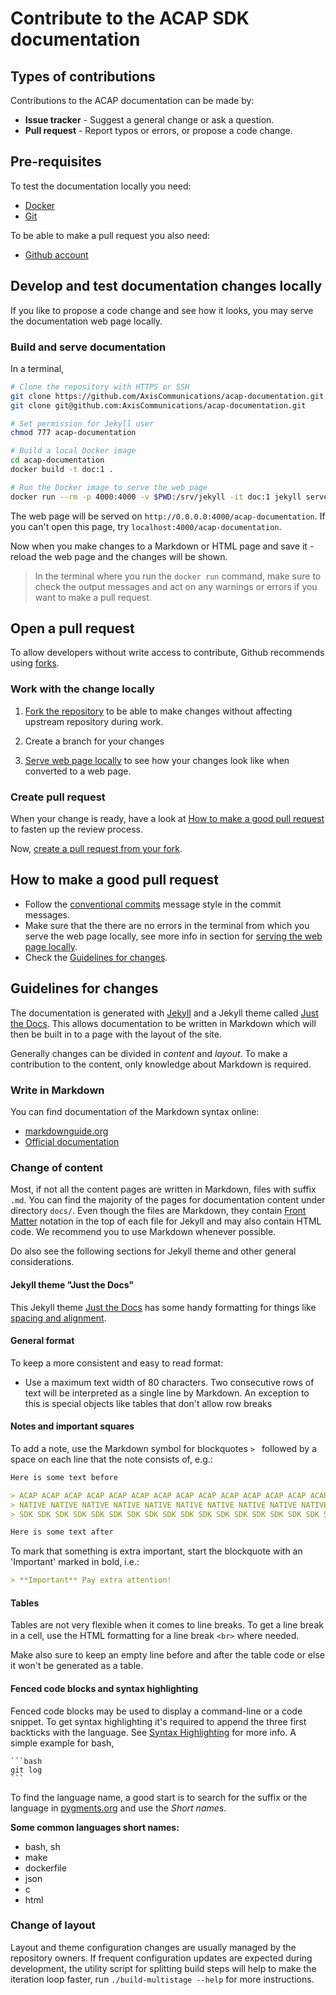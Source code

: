 # Contribute to the ACAP SDK documentation

## Types of contributions
Contributions to the ACAP documentation can be made by:
* **Issue tracker** - Suggest a general change or ask a question.
* **Pull request** - Report typos or errors, or propose a code change.

## Pre-requisites
To test the documentation locally you need:
- [Docker](https://docs.docker.com/get-docker/)
- [Git](https://git-scm.com/downloads)

To be able to make a pull request you also need:
- [Github account](https://github.com)

## Develop and test documentation changes locally
If you like to propose a code change and see how it looks, you may serve the
documentation web page locally.

### Build and serve documentation
In a terminal,
```bash
# Clone the repository with HTTPS or SSH
git clone https://github.com/AxisCommunications/acap-documentation.git
git clone git@github.com:AxisCommunications/acap-documentation.git

# Set permission for Jekyll user
chmod 777 acap-documentation

# Build a local Docker image
cd acap-documentation
docker build -t doc:1 .

# Run the Docker image to serve the web page
docker run --rm -p 4000:4000 -v $PWD:/srv/jekyll -it doc:1 jekyll serve
```
The web page will be served on `http://0.0.0.0:4000/acap-documentation`. If you
can't open this page, try `localhost:4000/acap-documentation`.

Now when you make changes to a Markdown or HTML page and save it - reload the
web page and the changes will be shown.

> In the terminal where you run the `docker run` command, make sure to check
> the output messages and act on any warnings or errors if you want to make a
> pull request.

## Open a pull request
To allow developers without write access to contribute, Github recommends
using [forks][aboutforks].

### Work with the change locally
1. [Fork the repository][forkrepo] to be able to make changes without affecting
upstream repository during work.

2. Create a branch for your changes

3. [Serve web page locally](develop-and-test-documentation-changes-locally) to
see how your changes look like when converted to a web page.

### Create pull request
When your change is ready, have a look at [How to make a good pull
request](#how-to-make-a-good-pull-request) to fasten up the review process.

Now, [create a pull request from your fork][pr-from-fork].


## How to make a good pull request
- Follow the [conventional commits](https://www.conventionalcommits.org)
  message style in the commit messages.
- Make sure that the there are no errors in the terminal from which you serve
  the web page locally, see more info in section for
  [serving the web page locally](develop-and-test-documentation-changes-locally).
- Check the [Guidelines for changes](guidelines-for-changes).


## Guidelines for changes
The documentation is generated with [Jekyll](https://jekyllrb.com) and a Jekyll
theme called [Just the Docs](https://pmarsceill.github.io/just-the-docs/). This
allows documentation to be written in Markdown which will then be built in to a
page with the layout of the site.

Generally changes can be divided in *content* and *layout*. To make a
contribution to the content, only knowledge about Markdown is required.

### Write in Markdown
You can find documentation of the Markdown syntax online:
* [markdownguide.org](https://www.markdownguide.org/)
* [Official documentation](https://daringfireball.net/projects/markdown/)

### Change of content
Most, if not all the content pages are written in Markdown, files with suffix
`.md`. You can find the majority of the pages for documentation content under
directory `docs/`. Even though the files are Markdown, they contain
[Front Matter](https://jekyllrb.com/docs/front-matter)
notation in the top of each file for Jekyll and may also contain HTML code. We
recommend you to use Markdown whenever possible.

Do also see the following sections for Jekyll theme and other general
considerations.

#### Jekyll theme "Just the Docs"
This Jekyll theme [Just the Docs](https://pmarsceill.github.io/just-the-docs/)
has some handy formatting for things like [spacing and
alignment](https://pmarsceill.github.io/just-the-docs/docs/utilities/layout/).

#### General format
To keep a more consistent and easy to read format:
* Use a maximum text width of 80 characters. Two consecutive rows of text will
  be interpreted as a single line by Markdown. An exception to this is special
  objects like tables that don't allow row breaks

#### Notes and important squares
To add a note, use the Markdown symbol for blockquotes `> ` followed by a space
on each line that the note consists of, e.g.:
```markdown
Here is some text before

> ACAP ACAP ACAP ACAP ACAP ACAP ACAP ACAP ACAP ACAP ACAP ACAP ACAP ACAP ACAP
> NATIVE NATIVE NATIVE NATIVE NATIVE NATIVE NATIVE NATIVE NATIVE NATIVE NATIVE
> SDK SDK SDK SDK SDK SDK SDK SDK SDK SDK SDK SDK SDK SDK SDK SDK SDK SDK SDK

Here is some text after
```

To mark that something is extra important, start the blockquote with an
'Important' marked in bold, i.e.:
```markdown
> **Important** Pay extra attention!
```

#### Tables
Tables are not very flexible when it comes to line breaks. To get a line break
in a cell, use the HTML formatting for a line break `<br>` where needed.

Make also sure to keep an empty line before and after the table code or else it
won't be generated as a table.

#### Fenced code blocks and syntax highlighting
Fenced code blocks may be used to display a command-line or a code snippet. To
get syntax highlighting it's required to append the three first backticks with
the language. See [Syntax
Highlighting](https://www.markdownguide.org/extended-syntax/#syntax-highlighting)
for more info. A simple example for bash,
~~~~
```bash
git log
```
~~~~

To find the language name, a good start is to search for the suffix or the
language in [pygments.org](https://pygments.org/docs/lexers/) and use the
*Short names*.

**Some common languages short names:**
* bash, sh
* make
* dockerfile
* json
* c
* html

### Change of layout
Layout and theme configuration changes are usually managed by the repository
owners. If frequent configuration updates are expected during development, the
utility script for splitting build steps will help to make the iteration loop
faster, run `./build-multistage --help` for more instructions.


[aboutforks]: https://docs.github.com/en/github/collaborating-with-pull-requests/working-with-forks/about-forks
[forkrepo]: https://docs.github.com/en/github/getting-started-with-github/fork-a-repo#fork-an-example-repository
[pr-from-fork]: https://docs.github.com/en/github/collaborating-with-pull-requests/proposing-changes-to-your-work-with-pull-requests/creating-a-pull-request-from-a-fork
